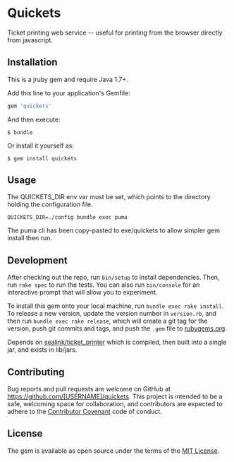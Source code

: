 # Quickets

Ticket printing web service -- useful for printing from the browser
directly from javascript.

## Installation

This is a jruby gem and require Java 1.7+.

Add this line to your application's Gemfile:

```ruby
gem 'quickets'
```

And then execute:

    $ bundle

Or install it yourself as:

    $ gem install quickets

## Usage

The QUICKETS_DIR env var must be set, which points to the directory
holding the configuration file.

    QUICKETS_DIR=./config bundle exec puma

The puma cli has been copy-pasted to exe/quickets to allow simpler gem
install then run.

## Development

After checking out the repo, run `bin/setup` to install dependencies. Then, run `rake spec` to run the tests. You can also run `bin/console` for an interactive prompt that will allow you to experiment.

To install this gem onto your local machine, run `bundle exec rake install`. To release a new version, update the version number in `version.rb`, and then run `bundle exec rake release`, which will create a git tag for the version, push git commits and tags, and push the `.gem` file to [rubygems.org](https://rubygems.org).

Depends on [sealink/ticket_printer](https://github.com/sealink/ticket_printer)
which is compiled, then built into a single jar, and exists in lib/jars.

## Contributing

Bug reports and pull requests are welcome on GitHub at https://github.com/[USERNAME]/quickets. This project is intended to be a safe, welcoming space for collaboration, and contributors are expected to adhere to the [Contributor Covenant](contributor-covenant.org) code of conduct.


## License

The gem is available as open source under the terms of the [MIT License](http://opensource.org/licenses/MIT).

